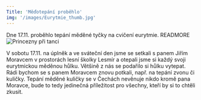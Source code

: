 ```yaml
---
Title: 'Měďotepání proběhlo'
img: '/images/Eurytmie_thumb.jpg'
---
```


Dne 17.11. proběhlo tepání měděné tyčky na cvičení eurytmie.
READMORE
![Princezny při tanci](/images/Eurytmie.jpg)

V sobotu 17.11. na úplněk a ve sváteční den jsme se setkali s panem Jiřím Moravcem v prostorách lesní školky Lesmír a otepali jsme si každý svoji eurytmickou měděnou hůlku.
Většině z nás se podařilo si hůlku vytepat. Rádi bychom se s panem Moravcem znovu potkali, např. na tepání zvonu či kuličky. Tepání měděné kuličky se v Čechách nevěnuje nikdo kromě pana Moravce, bude to tedy jedinečná příležitost pro všechny, kteří by si to chtěli zkusit.
